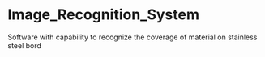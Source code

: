# Image_Recognition_System
Software with capability to recognize the coverage of material on stainless steel bord
